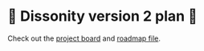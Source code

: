 # 🧊 Dissonity version 2 plan 🧊

Check out the [project board](https://github.com/users/Furnyr/projects/2) and [roadmap file](https://github.com/Furnyr/Dissonity/blob/dev/ROADMAP.md).